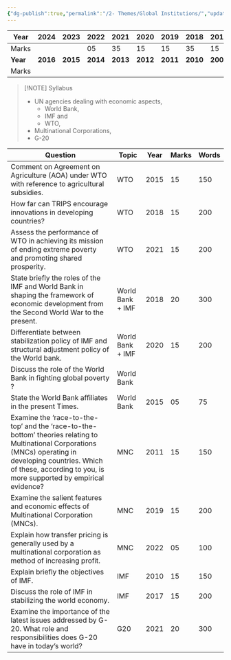 ```yaml
---
{"dg-publish":true,"permalink":"/2- Themes/Global Institutions/","updated":"2024-12-30T22:37:50.064+05:30"}
---
```



| Year     | 2024     | 2023     | 2022     | 2021     | 2020     | 2019     | 2018     | 2017     |
| -------- | -------- | -------- | -------- | -------- | -------- | -------- | -------- | -------- |
| Marks    |          |          | 05       | 35       | 15       | 15       | 35       | 15       |
| **Year** | **2016** | **2015** | **2014** | **2013** | **2012** | **2011** | **2010** | **2009** |
| Marks    |          |          |          |          |          |          |          |          |



> [!NOTE] Syllabus
> - UN agencies dealing with economic aspects,
> 	- World Bank, 
> 	- IMF and 
> 	- WTO, 
> - Multinational Corporations,
> - G-20

| Question                                                                                                                                                                                                                        | Topic            | Year | Marks | Words |
| ------------------------------------------------------------------------------------------------------------------------------------------------------------------------------------------------------------------------------- | ---------------- | ---- | ----- | ----- |
| Comment on Agreement on Agriculture (AOA) under WTO with reference to agricultural subsidies.                                                                                                                                   | WTO              | 2015 | 15    | 150   |
| How far can TRIPS encourage innovations in developing countries?                                                                                                                                                                | WTO              | 2018 | 15    | 200   |
| Assess the performance of WTO in achieving its mission of ending extreme poverty and promoting shared prosperity.                                                                                                               | WTO              | 2021 | 15    | 200   |
| State briefly the roles of the IMF and World Bank in shaping the framework of economic development from the Second World War to the present.                                                                                    | World Bank + IMF | 2018 | 20    | 300   |
| Differentiate between stabilization policy of IMF and structural adjustment policy of the World bank.                                                                                                                           | World Bank + IMF | 2020 | 15    | 200   |
| Discuss the role of the World Bank in fighting global poverty ?                                                                                                                                                                 | World Bank       |      |       |       |
| State the World Bank affiliates in the present Times.                                                                                                                                                                           | World Bank       | 2015 | 05    | 75    |
| Examine the ‘race-to-the-top’ and the ‘race-to-the-bottom’ theories relating to Multinational Corporations (MNCs) operating in developing countries. Which of these, according to you, is more supported by empirical evidence? | MNC              | 2011 | 15    | 150   |
| Examine the salient features and economic effects of Multinational Corporation (MNCs).                                                                                                                                          | MNC              | 2019 | 15    | 200   |
| Explain how transfer pricing is generally used by a multinational corporation as method of increasing profit.                                                                                                                   | MNC              | 2022 | 05    | 100   |
| Explain briefly the objectives of IMF.                                                                                                                                                                                          | IMF              | 2010 | 15    | 150   |
| Discuss the role of IMF in stabilizing the world economy.                                                                                                                                                                       | IMF              | 2017 | 15    | 200   |
| Examine the importance of the latest issues addressed by G-20. What role and responsibilities does G-20 have in today’s world?                                                                                                  | G20              | 2021 | 20    | 300   |


